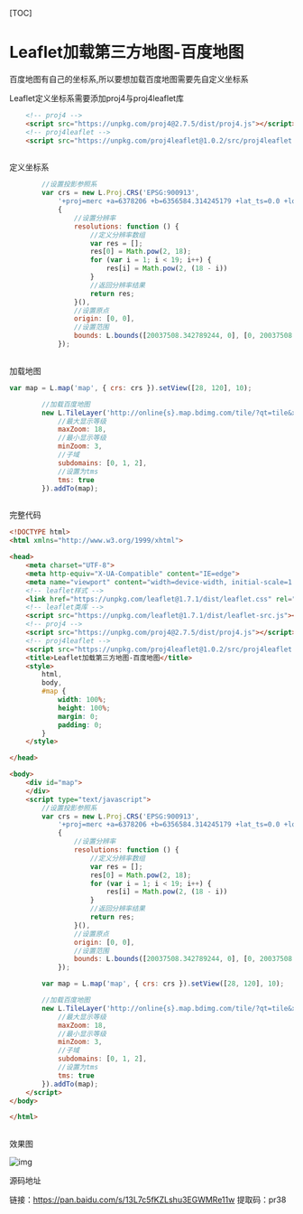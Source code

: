 [TOC]


# Leaflet加载第三方地图-百度地图

百度地图有自己的坐标系,所以要想加载百度地图需要先自定义坐标系

 

Leaflet定义坐标系需要添加proj4与proj4leaflet库

```html
    <!-- proj4 -->
    <script src="https://unpkg.com/proj4@2.7.5/dist/proj4.js"></script>
    <!-- proj4leaflet -->
    <script src="https://unpkg.com/proj4leaflet@1.0.2/src/proj4leaflet.js"></script>
```

![点击并拖拽以移动](data:image/gif;base64,R0lGODlhAQABAPABAP///wAAACH5BAEKAAAALAAAAAABAAEAAAICRAEAOw==)

定义坐标系

```javascript
        //设置投影参照系
        var crs = new L.Proj.CRS('EPSG:900913',
            '+proj=merc +a=6378206 +b=6356584.314245179 +lat_ts=0.0 +lon_0=0.0 +x_0=0 +y_0=0 +k=1.0 +units=m +nadgrids=@null +wktext  +no_defs',
            {
                //设置分辨率
                resolutions: function () {
                    //定义分辨率数组
                    var res = [];
                    res[0] = Math.pow(2, 18);
                    for (var i = 1; i < 19; i++) {
                        res[i] = Math.pow(2, (18 - i))
                    }
                    //返回分辨率结果
                    return res;
                }(),
                //设置原点
                origin: [0, 0],
                //设置范围
                bounds: L.bounds([20037508.342789244, 0], [0, 20037508.342789244])
            });
```

![点击并拖拽以移动](data:image/gif;base64,R0lGODlhAQABAPABAP///wAAACH5BAEKAAAALAAAAAABAAEAAAICRAEAOw==)

加载地图

```javascript
var map = L.map('map', { crs: crs }).setView([28, 120], 10);

        //加载百度地图
        new L.TileLayer('http://online{s}.map.bdimg.com/tile/?qt=tile&x={x}&y={y}&z={z}&styles=pl&udt=20150518', {
            //最大显示等级
            maxZoom: 18,
            //最小显示等级
            minZoom: 3,
            //子域
            subdomains: [0, 1, 2],
            //设置为tms
            tms: true
        }).addTo(map);
```

![点击并拖拽以移动](data:image/gif;base64,R0lGODlhAQABAPABAP///wAAACH5BAEKAAAALAAAAAABAAEAAAICRAEAOw==)

完整代码

```html
<!DOCTYPE html>
<html xmlns="http://www.w3.org/1999/xhtml">

<head>
    <meta charset="UTF-8">
    <meta http-equiv="X-UA-Compatible" content="IE=edge">
    <meta name="viewport" content="width=device-width, initial-scale=1.0">
    <!-- leaflet样式 -->
    <link href="https://unpkg.com/leaflet@1.7.1/dist/leaflet.css" rel="stylesheet" />
    <!-- leaflet类库 -->
    <script src="https://unpkg.com/leaflet@1.7.1/dist/leaflet-src.js"></script>
    <!-- proj4 -->
    <script src="https://unpkg.com/proj4@2.7.5/dist/proj4.js"></script>
    <!-- proj4leaflet -->
    <script src="https://unpkg.com/proj4leaflet@1.0.2/src/proj4leaflet.js"></script>
    <title>Leaflet加载第三方地图-百度地图</title>
    <style>
        html,
        body,
        #map {
            width: 100%;
            height: 100%;
            margin: 0;
            padding: 0;
        }
    </style>

</head>

<body>
    <div id="map">
    </div>
    <script type="text/javascript">
        //设置投影参照系
        var crs = new L.Proj.CRS('EPSG:900913',
            '+proj=merc +a=6378206 +b=6356584.314245179 +lat_ts=0.0 +lon_0=0.0 +x_0=0 +y_0=0 +k=1.0 +units=m +nadgrids=@null +wktext  +no_defs',
            {
                //设置分辨率
                resolutions: function () {
                    //定义分辨率数组
                    var res = [];
                    res[0] = Math.pow(2, 18);
                    for (var i = 1; i < 19; i++) {
                        res[i] = Math.pow(2, (18 - i))
                    }
                    //返回分辨率结果
                    return res;
                }(),
                //设置原点
                origin: [0, 0],
                //设置范围
                bounds: L.bounds([20037508.342789244, 0], [0, 20037508.342789244])
            });

        var map = L.map('map', { crs: crs }).setView([28, 120], 10);

        //加载百度地图
        new L.TileLayer('http://online{s}.map.bdimg.com/tile/?qt=tile&x={x}&y={y}&z={z}&styles=pl&udt=20150518', {
            //最大显示等级
            maxZoom: 18,
            //最小显示等级
            minZoom: 3,
            //子域
            subdomains: [0, 1, 2],
            //设置为tms
            tms: true
        }).addTo(map);
    </script>
</body>

</html>
```

![点击并拖拽以移动](data:image/gif;base64,R0lGODlhAQABAPABAP///wAAACH5BAEKAAAALAAAAAABAAEAAAICRAEAOw==)

效果图

![img](https://pzy-images.oss-cn-hangzhou.aliyuncs.com/img/202110291635365.png)![点击并拖拽以移动](data:image/gif;base64,R0lGODlhAQABAPABAP///wAAACH5BAEKAAAALAAAAAABAAEAAAICRAEAOw==)

 源码地址

链接：https://pan.baidu.com/s/13L7c5fKZLshu3EGWMRe11w 
 提取码：pr38